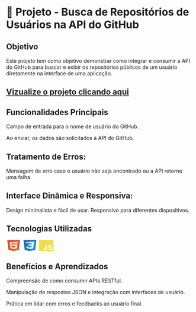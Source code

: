 # 📄 Projeto - Busca de Repositórios de Usuários na API do GitHub

## Objetivo

Este projeto tem como objetivo demonstrar como integrar e consumir a API do GitHub para buscar e exibir os repositórios públicos de um usuário diretamente na interface de uma aplicação.

## [Vizualize o projeto clicando aqui](https://yudiyamada.github.io/fetch-github-api/) ##

## Funcionalidades Principais

Campo de entrada para o nome de usuário do GitHub.

Ao enviar, os dados são solicitados à API do GitHub.

## Tratamento de Erros:

Mensagem de erro caso o usuário não seja encontrado ou a API retorne uma falha.

## Interface Dinâmica e Responsiva:

Design minimalista e fácil de usar. Responsivo para diferentes dispositivos.

## Tecnologias Utilizadas

<img align="center" alt="HTML" height="30" width="40" src="https://raw.githubusercontent.com/devicons/devicon/master/icons/html5/html5-original.svg"> <img align="center" alt="CSS" height="30" width="40" src="https://raw.githubusercontent.com/devicons/devicon/master/icons/css3/css3-original.svg"> <img align="center" alt="Js" height="30" width="40" src="https://raw.githubusercontent.com/devicons/devicon/master/icons/javascript/javascript-plain.svg">

## Benefícios e Aprendizados

Compreensão de como consumir APIs RESTful.

Manipulação de respostas JSON e integração com interfaces de usuário.

Prática em lidar com erros e feedbacks ao usuário final.